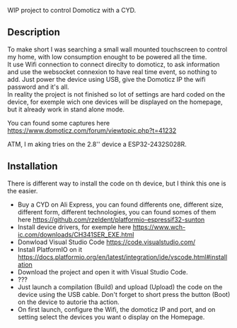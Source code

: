 WIP project to control Domoticz with a CYD.

## Description   

To make short I was searching a small wall mounted touchscreen to control my home, with low consumption enought to be powered all the time.   
It use Wifi connection to connect direclty to domoticz, to ask information and use the websocket connexion to have real time event, so nothing to add. Just power the device using USB, give the Domoticz IP the wifi password and it's all.   
In reality the project is not finished so lot of settings are hard coded on the device, for exemple wich one devices will be displayed on the homepage, but it already work in stand alone mode.   

You can found some captures here https://www.domoticz.com/forum/viewtopic.php?t=41232

ATM, I m aking tries on the 2.8'' device a ESP32-2432S028R.

## Installation   

There is different way to install the code on th device, but I think this one is the easier.   

- Buy a CYD on Ali Express, you can found differents one, different size, different form, different technologies, you can found somes of them here https://github.com/rzeldent/platformio-espressif32-sunton
- Install device drivers, for exemple here https://www.wch-ic.com/downloads/CH341SER_EXE.html   
- Donwload Visual Studio Code https://code.visualstudio.com/    
- Install PlatformIO on it https://docs.platformio.org/en/latest/integration/ide/vscode.html#installation   
- Download the project and open it with Visual Studio Code.
- ???
- Just launch a compilation (Build) and upload (Upload) the code on the device using the USB cable. Don't forget to short press the button (Boot) on the device to autorie tha action.
- On first launch, configure the Wifi, the domoticz IP and port, and on setting select the devices you want o display on the Homepage.   
